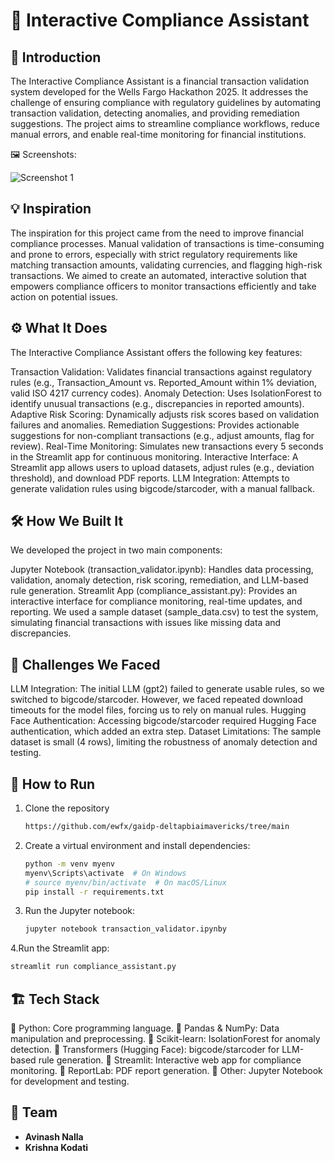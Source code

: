 # 🚀 Interactive Compliance Assistant

## 🎯 Introduction
The Interactive Compliance Assistant is a financial transaction validation system developed for the Wells Fargo Hackathon 2025. It addresses the challenge of ensuring compliance with regulatory guidelines by automating transaction validation, detecting anomalies, and providing remediation suggestions. The project aims to streamline compliance workflows, reduce manual errors, and enable real-time monitoring for financial institutions.
 
🖼️ Screenshots:

![Screenshot 1](link-to-image)

## 💡 Inspiration
The inspiration for this project came from the need to improve financial compliance processes. Manual validation of transactions is time-consuming and prone to errors, especially with strict regulatory requirements like matching transaction amounts, validating currencies, and flagging high-risk transactions. We aimed to create an automated, interactive solution that empowers compliance officers to monitor transactions efficiently and take action on potential issues.

## ⚙️ What It Does
The Interactive Compliance Assistant offers the following key features:

Transaction Validation: Validates financial transactions against regulatory rules (e.g., Transaction_Amount vs. Reported_Amount within 1% deviation, valid ISO 4217 currency codes).
Anomaly Detection: Uses IsolationForest to identify unusual transactions (e.g., discrepancies in reported amounts).
Adaptive Risk Scoring: Dynamically adjusts risk scores based on validation failures and anomalies.
Remediation Suggestions: Provides actionable suggestions for non-compliant transactions (e.g., adjust amounts, flag for review).
Real-Time Monitoring: Simulates new transactions every 5 seconds in the Streamlit app for continuous monitoring.
Interactive Interface: A Streamlit app allows users to upload datasets, adjust rules (e.g., deviation threshold), and download PDF reports.
LLM Integration: Attempts to generate validation rules using bigcode/starcoder, with a manual fallback.

## 🛠️ How We Built It
We developed the project in two main components:

Jupyter Notebook (transaction_validator.ipynb): Handles data processing, validation, anomaly detection, risk scoring, remediation, and LLM-based rule generation.
Streamlit App (compliance_assistant.py): Provides an interactive interface for compliance monitoring, real-time updates, and reporting.
We used a sample dataset (sample_data.csv) to test the system, simulating financial transactions with issues like missing data and discrepancies.

## 🚧 Challenges We Faced
LLM Integration: The initial LLM (gpt2) failed to generate usable rules, so we switched to bigcode/starcoder. However, we faced repeated download timeouts for the model files, forcing us to rely on manual rules.
Hugging Face Authentication: Accessing bigcode/starcoder required Hugging Face authentication, which added an extra step.
Dataset Limitations: The sample dataset is small (4 rows), limiting the robustness of anomaly detection and testing.

## 🏃 How to Run
1. Clone the repository  
   ```sh
   https://github.com/ewfx/gaidp-deltapbiaimavericks/tree/main
   ```
2. Create a virtual environment and install dependencies:  
   ```sh
   python -m venv myenv
   myenv\Scripts\activate  # On Windows
   # source myenv/bin/activate  # On macOS/Linux
   pip install -r requirements.txt

3. Run the Jupyter notebook:
   ```sh
   jupyter notebook transaction_validator.ipynby
   ```
4.Run the Streamlit app:
   ```sh
   streamlit run compliance_assistant.py
   ```

## 🏗️ Tech Stack
🔹 Python: Core programming language.
🔹 Pandas & NumPy: Data manipulation and preprocessing.
🔹 Scikit-learn: IsolationForest for anomaly detection.
🔹 Transformers (Hugging Face): bigcode/starcoder for LLM-based rule generation.
🔹 Streamlit: Interactive web app for compliance monitoring.
🔹 ReportLab: PDF report generation.
🔹 Other: Jupyter Notebook for development and testing.

## 👥 Team
- **Avinash Nalla**
- **Krishna Kodati**

